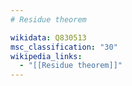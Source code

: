 ```yaml
---
# Residue theorem

wikidata: Q830513
msc_classification: "30"
wikipedia_links:
  - "[[Residue theorem]]"
---
```

